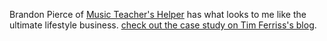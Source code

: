 Brandon Pierce of [Music Teacher's Helper](http://musicteachershelper.com) has what looks to me like the ultimate lifestyle business. [check out the case study on Tim Ferriss's blog](http://www.fourhourworkweek.com/blog/2011/03/04/engineering-a-%E2%80%9Cmuse%E2%80%9D-%E2%80%93-volume-3-case-studies-of-successful-cash-flow-businesses/).